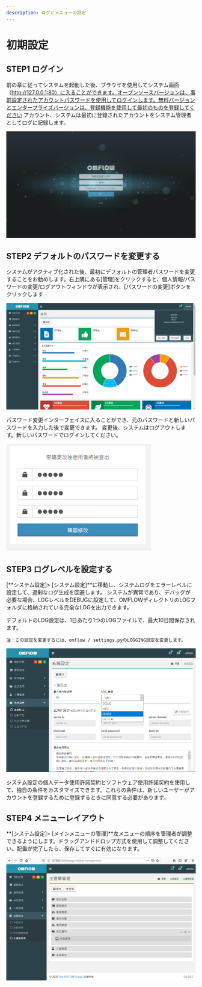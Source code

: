 ```yaml
---
description: ログとメニューの設定
---
```


# 初期設定

## STEP1  ログイン

前の章に従ってシステムを起動した後、ブラウザを使用してシステム画面（http://127.0.0.1:80）に入ることができます。オープンソースバージョンは、事前設定されたアカウントパスワードを使用してログインします。無料バージョンとエンタープライズバージョンは、登録機能を使用して最初のものを登録してください アカウント、システムは最初に登録されたアカウントをシステム管理者としてログに記録します。

![](../.gitbook/assets/pic023.jpg)

## STEP2  デフォルトのパスワードを変更する

システムがアクティブ化された後、最初にデフォルトの管理者パスワードを変更することをお勧めします。右上隅にある\[管理\]をクリックすると、個人情報/パスワードの変更/ログアウトウィンドウが表示され、\[パスワードの変更\]ボタンをクリックします

![](../.gitbook/assets/pic003.jpg)

パスワード変更インターフェイスに入ることができ、元のパスワードと新しいパスワードを入力した後で変更できます。 変更後、システムはログアウトします。新しいパスワードでログインしてください。

![](../.gitbook/assets/tu-pian-%20%2845%29.png)

## STEP3  ログレベルを設定する

\[**システム設定\]&gt; \[システム設定\]**に移動し、システムログをエラーレベルに設定して、過剰なログ生成を回避します。 システムが異常であり、デバッグが必要な場合、LOGレベルをDEBUGに設定して、OMFLOWディレクトリのLOGフォルダに格納されている完全なLOGを出力できます。

デフォルトのLOG設定は、1日あたり1つのLOGファイルで、最大10日間保存されます。

`注：この設定を変更するには、omflow / settings.pyのLOGGING設定を変更します。`

![](../.gitbook/assets/tu-pian-.png)

システム設定の個人データ使用許諾契約とソフトウェア使用許諾契約を使用して、独自の条件をカスタマイズできます。これらの条件は、新しいユーザーがアカウントを登録するために登録するときに同意する必要があります。

## STEP4  メニューレイアウト

**\[システム設定\]&gt; \[メインメニューの管理\]**左メニューの順序を管理者が調整できるようにします。ドラッグアンドドロップ方式を使用して調整してください。配置が完了したら、保存してすぐに有効になります。

![](../.gitbook/assets/tu-pian-%20%2818%29.png)

